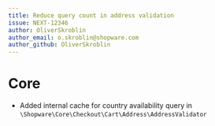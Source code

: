 ```yaml
---
title: Reduce query count in address validation
issue: NEXT-12346
author: OliverSkroblin
author_email: o.skroblin@shopware.com 
author_github: OliverSkroblin
---
```

# Core
* Added internal cache for country availability query in `\Shopware\Core\Checkout\Cart\Address\AddressValidator`
